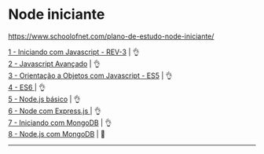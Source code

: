 # Node iniciante

https://www.schoolofnet.com/plano-de-estudo-node-iniciante/

[1 - Iniciando com Javascript - REV-3](https://github.com/josemalcher/SchoolOfNet-plano-de-estudo-frontend-developer/tree/master/03-IniciandoComJavascript) | :ok_hand:       
[2 - Javascript Avançado](https://github.com/josemalcher/SchoolOfNet-plano-de-estudo-frontend-developer/tree/master/03-Javascript_Avancado)  | :ok_hand:               
[3 - Orientação a Objetos com Javascript - ES5](https://github.com/josemalcher/schoolofNet-Node_iniciante/tree/master/03-OrientacaoObjetosComJavascript-ES5)  | :ok_hand:               
[4 - ES6 ](https://github.com/josemalcher/schoolofNet-Node_iniciante/tree/master/04-ES6)         | :ok_hand:       
[5 - Node.js básico](https://github.com/josemalcher/schoolofNet-Node_iniciante/tree/master/05-NodeJsBasico)       | :ok_hand:       
[6 - Node com Express.js ](https://github.com/josemalcher/schoolofNet-Node_iniciante/tree/master/06-NodeComExpressJS)       | :ok_hand:              
[7 - Iniciando com MongoDB](https://github.com/josemalcher/schoolofNet-Node_iniciante/tree/master/07-IniciandoComMongoDB)          | :ok_hand:        
[8 - Node.js com MongoDB](https://github.com/josemalcher/schoolofNet-Node_iniciante/tree/master/08-NodeJSComMongoDB)                  | :eyes:         
    

---

